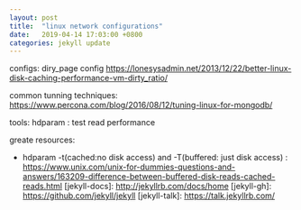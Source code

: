 ```yaml
---
layout: post
title:  "linux network configurations"
date:   2019-04-14 17:03:00 +0800
categories: jekyll update
---
```


configs:
diry_page config
https://lonesysadmin.net/2013/12/22/better-linux-disk-caching-performance-vm-dirty_ratio/

common tunning techniques:
https://www.percona.com/blog/2016/08/12/tuning-linux-for-mongodb/

tools:
hdparam : test read performance



greate resources:
* hdparam -t(cached:no disk access) and -T(buffered: just disk access) : https://www.unix.com/unix-for-dummies-questions-and-answers/163209-difference-between-buffered-disk-reads-cached-reads.html
[jekyll-docs]: http://jekyllrb.com/docs/home
[jekyll-gh]:   https://github.com/jekyll/jekyll
[jekyll-talk]: https://talk.jekyllrb.com/

